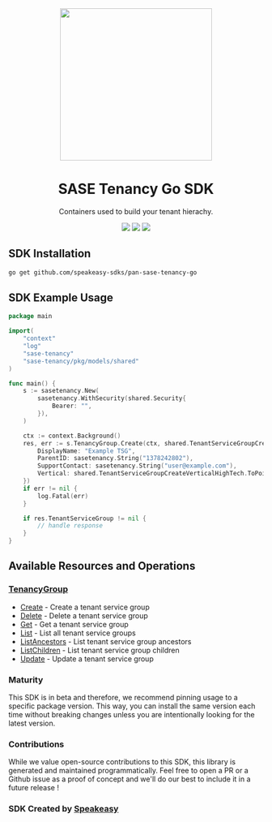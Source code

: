 <div align="center">
    <img src="https://github.com/speakeasy-sdks/pan-sase-tenancy-ts/assets/6267663/e0205c2a-fa61-4b1f-aaa0-599896e022da" width="300">
    <h1>SASE Tenancy Go SDK</h1>
   <p>Containers used to build your tenant hierachy.</p>
   <a href="https://pan.dev/category/sase/api/tenancy/tenant-service-group/"><img src="https://img.shields.io/static/v1?label=Docs&message=API Ref&color=000&style=for-the-badge" /></a>
   <a href="https://github.com/speakeasy-sdks/pan-sase-tenancy-go/actions"><img src="https://img.shields.io/github/actions/workflow/status/speakeasy-sdks/pan-sase-tenancy-go/speakeasy_sdk_generation.yml?style=for-the-badge" /></a>
  <a href="https://opensource.org/licenses/MIT"><img src="https://img.shields.io/badge/License-MIT-blue.svg?style=for-the-badge" /></a>
</div>

<!-- Start SDK Installation -->
## SDK Installation

```bash
go get github.com/speakeasy-sdks/pan-sase-tenancy-go
```
<!-- End SDK Installation -->

## SDK Example Usage
<!-- Start SDK Example Usage -->
```go
package main

import(
	"context"
	"log"
	"sase-tenancy"
	"sase-tenancy/pkg/models/shared"
)

func main() {
    s := sasetenancy.New(
        sasetenancy.WithSecurity(shared.Security{
            Bearer: "",
        }),
    )

    ctx := context.Background()
    res, err := s.TenancyGroup.Create(ctx, shared.TenantServiceGroupCreate{
        DisplayName: "Example TSG",
        ParentID: sasetenancy.String("1378242802"),
        SupportContact: sasetenancy.String("user@example.com"),
        Vertical: shared.TenantServiceGroupCreateVerticalHighTech.ToPointer(),
    })
    if err != nil {
        log.Fatal(err)
    }

    if res.TenantServiceGroup != nil {
        // handle response
    }
}
```
<!-- End SDK Example Usage -->

<!-- Start SDK Available Operations -->
## Available Resources and Operations


### [TenancyGroup](docs/sdks/tenancygroup/README.md)

* [Create](docs/sdks/tenancygroup/README.md#create) - Create a tenant service group
* [Delete](docs/sdks/tenancygroup/README.md#delete) - Delete a tenant service group
* [Get](docs/sdks/tenancygroup/README.md#get) - Get a tenant service group
* [List](docs/sdks/tenancygroup/README.md#list) - List all tenant service groups
* [ListAncestors](docs/sdks/tenancygroup/README.md#listancestors) - List tenant service group ancestors
* [ListChildren](docs/sdks/tenancygroup/README.md#listchildren) - List tenant service group children
* [Update](docs/sdks/tenancygroup/README.md#update) - Update a tenant service group
<!-- End SDK Available Operations -->

### Maturity

This SDK is in beta and therefore, we recommend pinning usage to a specific package version.
This way, you can install the same version each time without breaking changes unless you are intentionally
looking for the latest version.

### Contributions

While we value open-source contributions to this SDK, this library is generated and maintained programmatically.
Feel free to open a PR or a Github issue as a proof of concept and we'll do our best to include it in a future release !

### SDK Created by [Speakeasy](https://docs.speakeasyapi.dev/docs/using-speakeasy/client-sdks)
